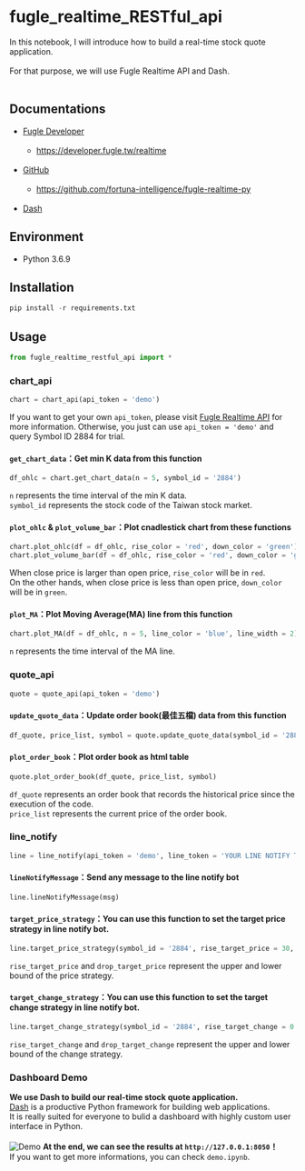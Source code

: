 # fugle_realtime_RESTful_api
In this notebook, I will introduce how to build a real-time stock quote application. <br><br>
For that purpose, we will use Fugle Realtime API and Dash. <br><br>
## Documentations
* [Fugle Developer](https://developer.fugle.tw/) <br><br>
  * https://developer.fugle.tw/realtime <br><br>
* [GitHub](https://github.com/) <br><br>
  * https://github.com/fortuna-intelligence/fugle-realtime-py <br><br>
* [Dash](https://plot.ly/dash)
## Environment
* Python 3.6.9
## Installation
```python
pip install -r requirements.txt
```
## Usage
```py
from fugle_realtime_restful_api import *
```
### chart_api
```py
chart = chart_api(api_token = 'demo')
```
If you want to get your own `api_token`, please visit [Fugle Realtime API](https://developer.fugle.tw/realtime) for more information.
Otherwise, you just can use `api_token = 'demo'` and query Symbol ID 2884 for trial.
#### `get_chart_data`：Get min K data from this function
```py
df_ohlc = chart.get_chart_data(n = 5, symbol_id = '2884')
```
`n` represents the time interval of the min K data. <br>
`symbol_id` represents the stock code of the Taiwan stock market. <br>
#### `plot_ohlc` & `plot_volume_bar`：Plot cnadlestick chart from these functions
```py
chart.plot_ohlc(df = df_ohlc, rise_color = 'red', down_color = 'green')
chart.plot_volume_bar(df = df_ohlc, rise_color = 'red', down_color = 'green')
```
When close price is larger than open price, `rise_color` will be in `red`. <br>
On the other hands, when close price is less than open price, `down_color` will be in `green`.
#### `plot_MA`：Plot Moving Average(MA) line from this function
```py
chart.plot_MA(df = df_ohlc, n = 5, line_color = 'blue', line_width = 2)
```
`n` represents the time interval of the MA line. <br>
### quote_api
```py
quote = quote_api(api_token = 'demo')
```
#### `update_quote_data`：Update order book(最佳五檔) data from this function
```py
df_quote, price_list, symbol = quote.update_quote_data(symbol_id = '2884')
```
#### `plot_order_book`：Plot order book as html table
```py
quote.plot_order_book(df_quote, price_list, symbol)
```
`df_quote` represents an order book that records the historical price since the execution of the code. <br>
`price_list` represents the current price of the order book.
### line_notify
```py
line = line_notify(api_token = 'demo', line_token = 'YOUR LINE NOTIFY TOKEN')
```
#### `lineNotifyMessage`：Send any message to the line notify bot
```py
line.lineNotifyMessage(msg)
```
#### `target_price_strategy`：You can use this function to set the target price strategy in line notify bot.
```py
line.target_price_strategy(symbol_id = '2884', rise_target_price = 30, drop_target_price = 20)
```
`rise_target_price` and `drop_target_price` represent the upper and lower bound of the price strategy.
#### `target_change_strategy`：You can use this function to set the target change strategy in line notify bot.
```py
line.target_change_strategy(symbol_id = '2884', rise_target_change = 0.01, drop_target_change = 0.01)
```
`rise_target_change` and `drop_target_change` represent the upper and lower bound of the change strategy.
### Dashboard Demo
**We use Dash to build our real-time stock quote application.** <br>
[Dash](https://dash.plot.ly/introduction) is a productive Python framework for building web applications. <br>
It is really suited for everyone to bulid a dashboard with highly custom user interface in Python. <br><br>
![Demo](https://i.imgur.com/paVdkTa.png)
**At the end, we can see the results at `http://127.0.0.1:8050`！** <br>
If you want to get more informations, you can check `demo.ipynb`.
